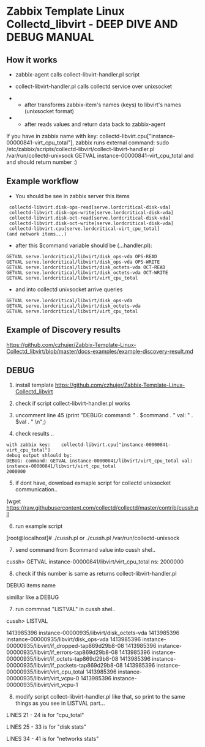 # Zabbix Template Linux Collectd_libvirt - DEEP DIVE AND DEBUG MANUAL

## How it works

* zabbix-agent calls collect-libvirt-handler.pl script

* collect-libvirt-handler.pl calls collectd service over unixsocket

* * after transforms zabbix-item's names (keys) to libvirt's names (unixsocket format)

* * after reads values and return data back to zabbix-agent

If you have in zabbix name with key: collectd-libvirt.cpu["instance-00000841-virt_cpu_total"],
zabbix runs external command: sudo /etc/zabbix/scripts/collectd-libvirt/collect-libvirt-handler.pl /var/run/collectd-unixsock GETVAL instance-00000841-virt_cpu_total
and and should return number :)

## Example workflow

* You should be see in zabbix server this items

```
 collectd-libvirt.disk-ops-read[serve.lordcritical-disk-vda]
 collectd-libvirt.disk-ops-write[serve.lordcritical-disk-vda]
 collectd-libvirt.disk-oct-read[serve.lordcritical-disk-vda]
 collectd-libvirt.disk-oct-write[serve.lordcritical-disk-vda]
 collectd-libvirt.cpu[serve.lordcritical-virt_cpu_total]
(and network items...)
```

* after this $command variable should be (...handler.pl):

```
GETVAL serve.lordcritical/libvirt/disk_ops-vda OPS-READ 
GETVAL serve.lordcritical/libvirt/disk_ops-vda OPS-WRITE
GETVAL serve.lordcritical/libvirt/disk_octets-vda OCT-READ
GETVAL serve.lordcritical/libvirt/disk_octets-vda OCT-WRITE
GETVAL serve.lordcritical/libvirt/virt_cpu_total
```

* and into collectd unixsocket arrive queries

```
GETVAL serve.lordcritical/libvirt/disk_ops-vda
GETVAL serve.lordcritical/libvirt/disk_octets-vda
GETVAL serve.lordcritical/libvirt/virt_cpu_total
```

## Example of Discovery results

https://github.com/czhujer/Zabbix-Template-Linux-Collectd_libvirt/blob/master/docs-examples/example-discovery-result.md


## DEBUG

1. install template https://github.com/czhujer/Zabbix-Template-Linux-Collectd_libvirt

2. check if script collect-libvirt-handler.pl works

3. uncomment line 45 (print "DEBUG: command: " . $command . " val: " . $val . " \n";)

4. check results ..


~~~
with zabbix key: 	collectd-libvirt.cpu["instance-00000841-virt_cpu_total"]
debug output shlould by: 
DEBUG: command: GETVAL instance-00000841/libvirt/virt_cpu_total val: instance-00000841/libvirt/virt_cpu_total
2000000
~~~

5. if dont have, download exmaple script for collectd unixsocket communication..

  (wget https://raw.githubusercontent.com/collectd/collectd/master/contrib/cussh.pl)

6. run example script

  [root@localhost]# ./cussh.pl or ./cussh.pl /var/run/collectd-unixsock

7. send command from $command value into cussh shel..

cussh> GETVAL instance-00000841/libvirt/virt_cpu_total
        ns: 2000000

8. check if this number is same as returns collect-libvirt-handler.pl


DEBUG items name

simillar like a DEBUG

7. run commnad "LISTVAL" in cussh shel..

cussh> LISTVAL

1413985396 instance-00000935/libvirt/disk_octets-vda
1413985396 instance-00000935/libvirt/disk_ops-vda
1413985396 instance-00000935/libvirt/if_dropped-tap869d29b8-08
1413985396 instance-00000935/libvirt/if_errors-tap869d29b8-08
1413985396 instance-00000935/libvirt/if_octets-tap869d29b8-08
1413985396 instance-00000935/libvirt/if_packets-tap869d29b8-08
1413985396 instance-00000935/libvirt/virt_cpu_total
1413985396 instance-00000935/libvirt/virt_vcpu-0
1413985396 instance-00000935/libvirt/virt_vcpu-1

8. modify script collect-libvirt-handler.pl like that, so print to the same things as you see in LISTVAL part...

LINES 21 - 24 is for "cpu_total"

LINES 25 - 33 is for "disk stats"

LINES 34 - 41 is for "networks stats"


